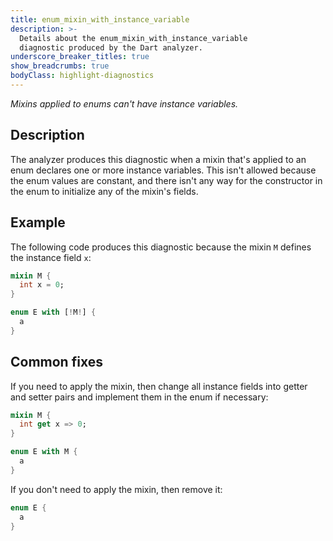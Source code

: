 ```yaml
---
title: enum_mixin_with_instance_variable
description: >-
  Details about the enum_mixin_with_instance_variable
  diagnostic produced by the Dart analyzer.
underscore_breaker_titles: true
show_breadcrumbs: true
bodyClass: highlight-diagnostics
---
```


_Mixins applied to enums can't have instance variables._

## Description

The analyzer produces this diagnostic when a mixin that's applied to an
enum declares one or more instance variables. This isn't allowed because
the enum values are constant, and there isn't any way for the constructor
in the enum to initialize any of the mixin's fields.

## Example

The following code produces this diagnostic because the mixin `M` defines
the instance field `x`:

```dart
mixin M {
  int x = 0;
}

enum E with [!M!] {
  a
}
```

## Common fixes

If you need to apply the mixin, then change all instance fields into
getter and setter pairs and implement them in the enum if necessary:

```dart
mixin M {
  int get x => 0;
}

enum E with M {
  a
}
```

If you don't need to apply the mixin, then remove it:

```dart
enum E {
  a
}
```

